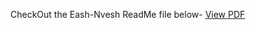 CheckOut the Eash-Nvesh ReadMe file below-
[View PDF](https://github.com/satish-pati/Eash-Nvesh/blob/d71796b8dc35994dfcd0ff4cdb8d1f0253562d8b/Ease%20Nvesh-%20Read%20Me.pdf)
